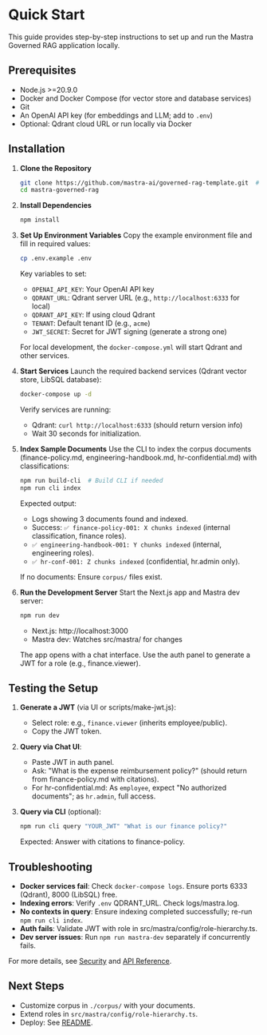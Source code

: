 # Quick Start

This guide provides step-by-step instructions to set up and run the Mastra Governed RAG application locally.

## Prerequisites

- Node.js >=20.9.0
- Docker and Docker Compose (for vector store and database services)
- Git
- An OpenAI API key (for embeddings and LLM; add to `.env`)
- Optional: Qdrant cloud URL or run locally via Docker

## Installation

1. **Clone the Repository**
   ```bash
   git clone https://github.com/mastra-ai/governed-rag-template.git  # Or your fork
   cd mastra-governed-rag
   ```

2. **Install Dependencies**
   ```bash
   npm install
   ```

3. **Set Up Environment Variables**
   Copy the example environment file and fill in required values:
   ```bash
   cp .env.example .env
   ```
   
   Key variables to set:
   - `OPENAI_API_KEY`: Your OpenAI API key
   - `QDRANT_URL`: Qdrant server URL (e.g., `http://localhost:6333` for local)
   - `QDRANT_API_KEY`: If using cloud Qdrant
   - `TENANT`: Default tenant ID (e.g., `acme`)
   - `JWT_SECRET`: Secret for JWT signing (generate a strong one)

   For local development, the `docker-compose.yml` will start Qdrant and other services.

4. **Start Services**
   Launch the required backend services (Qdrant vector store, LibSQL database):
   ```bash
   docker-compose up -d
   ```
   
   Verify services are running:
   - Qdrant: `curl http://localhost:6333` (should return version info)
   - Wait 30 seconds for initialization.

5. **Index Sample Documents**
   Use the CLI to index the corpus documents (finance-policy.md, engineering-handbook.md, hr-confidential.md) with classifications:
   ```bash
   npm run build-cli  # Build CLI if needed
   npm run cli index
   ```
   
   Expected output:
   - Logs showing 3 documents found and indexed.
   - Success: `✅ finance-policy-001: X chunks indexed` (internal classification, finance roles).
   - `✅ engineering-handbook-001: Y chunks indexed` (internal, engineering roles).
   - `✅ hr-conf-001: Z chunks indexed` (confidential, hr.admin only).
   
   If no documents: Ensure `corpus/` files exist.

6. **Run the Development Server**
   Start the Next.js app and Mastra dev server:
   ```bash
   npm run dev
   ```
   
   - Next.js: http://localhost:3000
   - Mastra dev: Watches src/mastra/ for changes
   
   The app opens with a chat interface. Use the auth panel to generate a JWT for a role (e.g., finance.viewer).

## Testing the Setup

1. **Generate a JWT** (via UI or scripts/make-jwt.js):
   - Select role: e.g., `finance.viewer` (inherits employee/public).
   - Copy the JWT token.

2. **Query via Chat UI**:
   - Paste JWT in auth panel.
   - Ask: "What is the expense reimbursement policy?" (should return from finance-policy.md with citations).
   - For hr-confidential.md: As `employee`, expect "No authorized documents"; as `hr.admin`, full access.

3. **Query via CLI** (optional):
   ```bash
   npm run cli query "YOUR_JWT" "What is our finance policy?"
   ```
   
   Expected: Answer with citations to finance-policy.

## Troubleshooting

- **Docker services fail**: Check `docker-compose logs`. Ensure ports 6333 (Qdrant), 8000 (LibSQL) free.
- **Indexing errors**: Verify `.env` QDRANT_URL. Check logs/mastra.log.
- **No contexts in query**: Ensure indexing completed successfully; re-run `npm run cli index`.
- **Auth fails**: Validate JWT with role in src/mastra/config/role-hierarchy.ts.
- **Dev server issues**: Run `npm run mastra-dev` separately if concurrently fails.

For more details, see [Security](./security.md) and [API Reference](./api-reference.md).

## Next Steps

- Customize corpus in `./corpus/` with your documents.
- Extend roles in `src/mastra/config/role-hierarchy.ts`.
- Deploy: See [README](../README.md#deployment).
